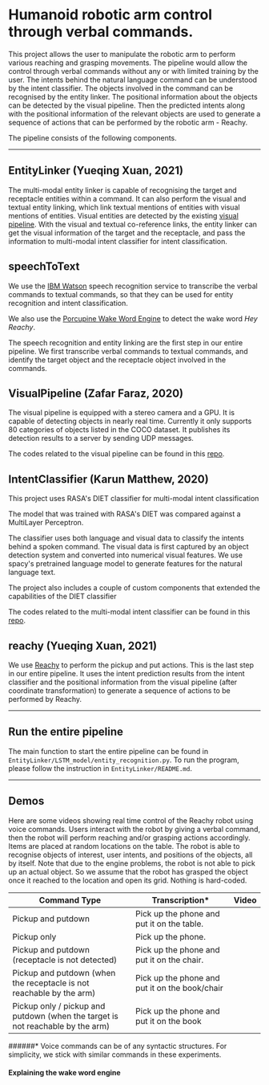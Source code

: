 # Humanoid robotic arm control through verbal commands.

This project allows the user to manipulate the robotic arm to perform various reaching and grasping 
movements. The pipeline would allow the control through verbal commands without any or with limited 
training by the user. The intents behind the natural language command can be understood by the 
intent classifier. The objects involved in the command can be recognised by the entity linker. 
The positional information about the objects can be detected by the visual pipeline. Then the predicted 
intents along with the positional information of the relevant objects are used to generate a sequence 
of actions that can be performed by the robotic arm - Reachy.

The pipeline consists of the following components.

<hr>

## EntityLinker (Yueqing Xuan, 2021)

The multi-modal entity linker is capable of recognising the target and receptacle entities 
within a command. It can also perform the visual and textual entity linking, which link textual
mentions of entities with visual mentions of entities. Visual entities are detected
by the existing [visual pipeline](https://github.com/stereolabs/zed-yolo). With the visual
and textual co-reference links, the entity linker can get the visual information of the target
and the receptacle, and pass the information to multi-modal intent classifier for intent 
classification.

## speechToText

We use the [IBM Watson](https://cloud.ibm.com/catalog/services/speech-to-text) 
speech recognition service to transcribe the verbal commands to textual commands, so that they 
can be used for entity recognition and intent classification.

We also use the [Porcupine Wake Word Engine](https://picovoice.ai/platform/porcupine/) 
to detect the wake word <i>Hey Reachy</i>.

The speech recognition and entity linking are the first step in our entire pipeline. We first 
transcribe verbal commands to textual commands, and identify the target object and the receptacle 
object involved in the commands.
  
## VisualPipeline (Zafar Faraz, 2020)

The visual pipeline is equipped with a stereo camera and a GPU. It is capable of detecting objects 
in nearly real time. Currently it only supports 80 categories of objects listed in the COCO dataset. 
It publishes its detection results to a server by sending UDP messages. 

The codes related to the visual pipeline can be found in this [repo](https://github.com/stereolabs/zed-yolo).


## IntentClassifier (Karun Matthew, 2020)

This project uses RASA's DIET classifier for multi-modal intent classification

The model that was trained with RASA's DIET was compared against a MultiLayer Perceptron.

The classifier uses both language and visual data to classify the intents behind a spoken command.
The visual data is first captured by an object detection system and converted into numerical visual features.
We use spacy's pretrained language model to generate features for the natural language text.

The project also includes a couple of custom components that extended the capabilities of the DIET classifier

The codes related to the multi-modal intent classifier can be found in this [repo](https://github.com/aditya30887/IntentClassifier/tree/master/IntentClassification).

## reachy (Yueqing Xuan, 2021)

We use [Reachy](https://docs.pollen-robotics.com/) to perform the pickup and put actions. This is the last 
step in our entire pipeline. It uses the intent prediction results from the intent classifier and 
the positional information from the visual pipeline (after coordinate transformation) to generate 
a sequence of actions to be performed by Reachy.


<hr>

## Run the entire pipeline

The main function to start the entire pipeline can be found in <code>EntityLinker/LSTM_model/entity_recognition.py</code>.
To run the program, please follow the instruction in <code>EntityLinker/README.md</code>.

<hr>

## Demos

Here are some videos showing real time control of the Reachy robot using voice commands. 
Users interact with the robot by giving a verbal command, then the robot will perform reaching and/or 
grasping actions accordingly. Items are placed at random locations on the table. The robot is 
able to recognise objects of interest, user intents, and positions of the objects, all by itself. 
Note that due to the engine problems, the robot is not able to pick up an actual object. 
So we assume that the robot has grasped the object once it reached to the location and open its grid. 
Nothing is hard-coded.


| Command Type | Transcription* |  Video   |
| ----------- | ----------- | --------|
| Pickup and putdown    | Pick up the phone and put it on the table.  | |
| Pickup only   | Pick up the phone.       | |
| Pickup and putdown (receptacle is not detected)| Pick up the phone and put it on the chair. | |
| Pickup and putdown (when the receptacle is not reachable by the arm)| Pick up the phone and put it on the book/chair| |
| Pickup only / pickup and putdown (when the target is not reachable by the arm)| Pick up the phone and put it on the book | |

######* Voice commands can be of any syntactic structures. For simplicity, we stick with similar commands in these experiments.

#### Explaining the wake word engine

